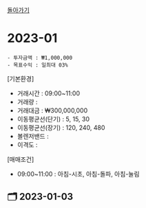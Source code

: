 [돌아가기](/StockCompany-Korea/README.md)

# 2023-01
```
- 투자금액 : ₩1,000,000
- 목표수익 : 일최대 03%
```

[기본환경]
- 거래시간 : 09:00~11:00
- 거래량 : 
- 거래대금 : ₩300,000,000
- 이동평균선(단기) : 5, 15, 30
- 이동평균선(장기) : 120, 240, 480
- 볼렌저밴드 : 
- 이격도 : 

[매매조건]
- 09:00~11:00 : 아침-시초, 아침-돌파, 아침-눌림

## :card_index_dividers: 2023-01-03
